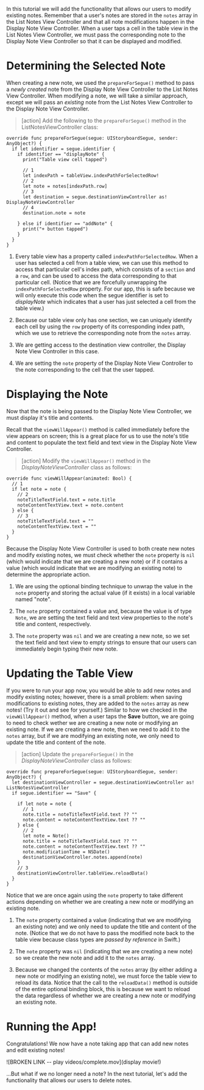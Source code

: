 
In this tutorial we will add the functionality that allows our users to modify existing notes. Remember that a user's notes are stored in the `notes` array in the List Notes View Controller and that all note modifications happen in the Display Note View Controller. When a user taps a cell in the table view in the List Notes View Controller, we must pass the corresponding note to the Display Note View Controller so that it can be displayed and modified.

# Determining the Selected Note

When creating a new note, we used the `prepareForSegue()` method to pass a *newly created* note from the Display Note View Controller to the List Notes View Controller. When modifying a note, we will take a similar approach, except we will pass an *existing* note from the List Notes View Controller to the Display Note View Controller.

> [action]
Add the following to the `prepareForSegue()` method in the ListNotesViewController class:
>
    override func prepareForSegue(segue: UIStoryboardSegue, sender: AnyObject?) {
      if let identifier = segue.identifier {
        if identifier == "displayNote" {
          print("Table view cell tapped")
>          
          // 1
          let indexPath = tableView.indexPathForSelectedRow!
          // 2
          let note = notes[indexPath.row]
          // 3
          let destination = segue.destinationViewController as! DisplayNoteViewController
          // 4
          destination.note = note
>          
        } else if identifier == "addNote" {
          print("+ button tapped")
        }
      }
    }

1. Every table view has a property called `indexPathForSelectedRow`. When a user has selected a cell from a table view, we can use this method to access that particular cell's index path, which consists of a `section` and a `row`, and can be used to access the data corresponding to that particular cell. (Notice that we are forcefully unwrapping the `indexPathForSelectedRow` property. For our app, this is safe because we will only execute this code when the segue identifier is set to *displayNote* which indicates that a user has just selected a cell from the table view.)

2. Because our table view only has one section, we can uniquely identify each cell by using the `row` property of its corresponding index path, which we use to retrieve the corresponding note from the `notes` array.

3. We are getting access to the destination view controller, the Display Note View Controller in this case.

4. We are setting the `note` property of the Display Note View Controller to the note corresponding to the cell that the user tapped.

# Displaying the Note

Now that the note is being passed to the Display Note View Controller, we must display it's title and contents.

Recall that the `viewWillAppear()` method is called immediately before the view appears on screen; this is a great place for us to use the note's title and content to populate the text field and text view in the Display Note View Controller.

> [action]
Modify the `viewWillAppear()` method in the *DisplayNoteViewController* class as follows:
>
    override func viewWillAppear(animated: Bool) {
      // 1
      if let note = note {
        // 2
        noteTitleTextField.text = note.title
        noteContentTextView.text = note.content
      } else {
        // 3
        noteTitleTextField.text = ""
        noteContentTextView.text = ""
      }
    }

Because the Display Note View Controller is used to both create new notes and modify existing notes, we must check whether the `note` property is `nil` (which would indicate that we are creating a new note) or if it contains a value (which would indicate that we are modifying an existing note) to determine the appropriate action.

1. We are using the optional binding technique to unwrap the value in the `note` property and storing the actual value (if it exists) in a local variable named "note".

2. The `note` property contained a value and, because the value is of type `Note`, we are setting the text field and text view properties to the note's title and content, respectively.

3.  The `note` property was `nil` and we are creating a new note, so we set the text field and text view to empty strings to ensure that our users can immediately begin typing their new note.

# Updating the Table View

If you were to run your app now, you would be able to add new notes and modify existing notes; however, there is a small problem: when saving modifications to existing notes, they are added to the `notes` array as new notes! (Try it out and see for yourself.) Similar to how we checked in the `viewWillAppear()` method, when a user taps the **Save** button, we are going to need to check wether we are creating a new note or modifying an existing note. If we are creating a new note, then we need to add it to the `notes` array, but if we are modifying an existing note, we only need to update the title and content of the note.

> [action]
Update the `prepareForSegue()` in the *DisplayNoteViewController* class as follows:
>
    override func prepareForSegue(segue: UIStoryboardSegue, sender: AnyObject?) {
      let destinationViewController = segue.destinationViewController as! ListNotesViewController
      if segue.identifier == "Save" {
>
        if let note = note {
          // 1
          note.title = noteTitleTextField.text ?? ""
          note.content = noteContentTextView.text ?? ""
        } else {
          // 2
          let note = Note()
          note.title = noteTitleTextField.text ?? ""
          note.content = noteContentTextView.text ?? ""
          note.modificationTime = NSDate()
          destinationViewController.notes.append(note)
        }
        // 3
        destinationViewController.tableView.reloadData()
      }
    }

Notice that we are once again using the `note` property to take different actions depending on whether we are creating a new note or modifying an existing note.

1. The `note` property contained a value (indicating that we are modifying an existing note) and we only need to update the title and content of the note. (Notice that we do not have to pass the modified note back to the table view because class types are *passed by reference* in Swift.)

2. The `note` property was `nil` (indicating that we are creating a new note) so we create the new note and add it to the `notes` array.

3. Because we changed the contents of the `notes` array (by either adding a new note or modifying an existing note), we must force the table view to reload its data. Notice that the call to the `reloadData()` method is outside of the entire optional binding block, this is because we want to reload the data regardless of whether we are creating a new note or modifying an existing note.

# Running the App!

Congratulations! We now have a note taking app that can add new notes and edit existing notes!

![BROKEN LINK -- play videos/complete.mov](display movie!)

...But what if we no longer need a note? In the next tutorial, let's add the functionality that allows our users to delete notes. 
